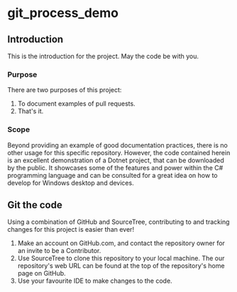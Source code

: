 # git_process_demo

## Introduction
This is the introduction for the project. May the code be with you.

### Purpose
There are two purposes of this project:
1. To document examples of pull requests.
2. That's it.

### Scope
Beyond providing an example of good documentation practices, there is no other usage for this specific repository. 
However, the code contained herein is an excellent demonstration of a Dotnet project, that can be downloaded by the public. It showcases some of the features and power within the C# programming language and can be consulted for a great idea on how to develop for Windows desktop and devices.

## Git the code
Using a combination of GitHub and SourceTree, contributing to and tracking changes for this project is easier than ever!
1. Make an account on GitHub.com, and contact the repository owner for an invite to be a Contributor.
2. Use SourceTree to clone this repository to your local machine. The our repository's web URL can be found at the top of the repository's home page on GitHub.
3. Use your favourite IDE to make changes to the code.
